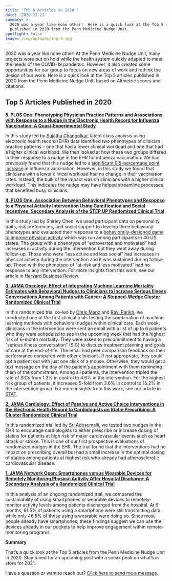 ```yaml
---
title: 'Top 5 Articles in 2020 '
date: '2020-12-21'
summary: >-
  2020 was a year like none other!  Here is a quick look at the Top 5 articles
  published in 2020 from the Penn Medicine Nudge Unit.
spotlight: false
image: /img/uploads/top-5.jpg
---
```

2020 was a year like none other!  At the Penn Medicine Nudge Unit, many projects were put on hold while the health system quickly adapted to meet the needs of the COVID-19 pandemic.  However, it also created some opportunities for our group to focus on new areas of work and rethink the design of our work. Here is a quick look at the Top 5 articles published in 2020 from the Penn Medicine Nudge Unit, based on Altmetric scores and citations. 

## Top 5 Articles Published in 2020

[**5. PLOS One: Phenotyping Physician Practice Patterns and Associations with Response to a Nudge in the Electronic Health Record for Influenza Vaccination: A Quasi-Experimental Study**](https://journals.plos.org/plosone/article?id=10.1371/journal.pone.0232895)

In this study led by [Sujatha Changolkar](https://twitter.com/schangolkar), latent class analysis using electronic health record (EHR) data identified two phenotypes of clinician practice patterns – one that had a lower clinical workload and one that had a higher clinical workload. We then looked at how these two groups differed in their response to a nudge in the EHR for influenza vaccination. We had previously found that this nudge led to a [significant 9.5-percentage point increase](https://jamanetwork.com/journals/jamanetworkopen/fullarticle/2702210) in influenza vaccination.  However, in this study we found that clinicians with a lower clinical workload had no change in their vaccination rates.  Instead, the bulk of the impact was on clinicians with a higher clinical workload. This indicates the nudge may have helped streamline processes that benefited busy clinicians.

[**4. PLOS One: Association Between Behavioral Phenotypes and Response to a Physical Activity Intervention Using Gamification and Social Incentives: Secondary Analysis of the STEP UP Randomized Clinical Trial**](https://journals.plos.org/plosone/article/authors?id=10.1371/journal.pone.0239288)

In this study led by Shirley Chen, we used participant data on personality traits, risk preferences, and social support to develop three behavioral phenotypes and evaluated their response to a [behaviorally-designed game to improve physical activity](https://jamanetwork.com/journals/jamainternalmedicine/fullarticle/2749761) which was run among participants in 40 US states. The group with a phenotype of “extroverted and motivated” had increases in activity during the intervention but they went away during follow-up.  Those who were “less active and less social” had increases in physical activity during the intervention and it was sustained during follow-up. Those with the phenotype of “at-risk and less motivated” had no response to any intervention. For more insights from this work, see our article in [Harvard Business Review](https://hbr.org/2020/11/digital-health-tools-offer-new-opportunities-for-personalized-care).   

[**3. JAMA Oncology: Effect of Integrating Machine Learning Mortality Estimates with Behavioral Nudges to Clinicians to Increase Serious Illness Conversations Among Patients with Cancer: A Stepped-Wedge Cluster Randomized Clinical Trial**](https://jamanetwork.com/journals/jamaoncology/fullarticle/2771756)

In this randomized trial co-led by [Chris Manz](https://twitter.com/chrismanzmd) and [Ravi Parikh](https://twitter.com/ravi_b_parikh), we conducted one of the first clinical trials testing the combination of machine learning methods with behavioral nudges within clinical care. Each week, clinicians in the intervention were sent an email with a list of up to 6 patients who they were scheduled to see in the upcoming week that had the highest risk of 6-month mortality. They were asked to precommitment to having a “serious illness conversation” (SIC) to discuss treatment planning and goals of care at the end-of-life. The email had peer comparison feedback on their performance compared with other clinicians. If not appropriate, they could opt a patient out with just one click of a mouse. Otherwise, they would get a text message on the day of the patient’s appointment with them reminding them of the commitment. Among all patients, the intervention tripled the rate of  SICs from 1.3% in control to 4.6% in the intervention.  For the highest risk group of patients, it increased 5-fold from 3.6% in control to 15.2% in the intervention group. For more insights from this work, see our article in [STAT](https://www.statnews.com/2020/11/16/nudge-helps-doctors-discuss-end-of-life-issues-dying-cancer-patients/).

[**2. JAMA Cardiology: Effect of Passive and Active Choice Interventions in the Electronic Health Record to Cardiologists on Statin Prescribing: A Cluster Randomized Clinical Trial**](https://jamanetwork.com/journals/jamacardiology/article-abstract/2771460)

In this randomized trial led by [Sri Adusumalli](https://twitter.com/sri_adu), we tested two nudges in the EHR to encourage cardiologists to either prescribe or increase dosing of statins for patients at high risk of major cardiovascular events such as heart attack or stroke. This is one of our first prospective evaluations of randomized nudges in the EHR. The trial found that the interventions had no impact on prescribing overall but had a small increase in the optimal dosing of statins among patients at highest risk who already had atherosclerotic cardiovascular disease.

[**1. JAMA Network Open: Smartphones versus Wearable Devices for Remotely Monitoring Physical Activity After Hospital Discharge: A Secondary Analysis of a Randomized Clinical Trial**
](https://jamanetwork.com/journals/jamanetworkopen/fullarticle/2760436)

In this analysis of an ongoing randomized trial, we compared the sustainability of using smartphones or wearable devices to remotely-monitor activity levels among patients discharged from the hospital. At 6 months, 61.5% of patients using a smartphone were still transmitting data while only 46.5% of those using a wearable were doing so.  Since most people already have smartphones, these findings suggest we can use the devices already in our pockets to help improve engagement within remote-monitoring programs.

**Summary**

That’s a quick look at the Top 5 articles from the Penn Medicine Nudge Unit in 2020.  Stay tuned for an upcoming post with a sneak peak on what’s in store for 2021.

Have a question or want to reach out?  [Click here to send me a message](https://www.miteshspatel.com/contact/).
